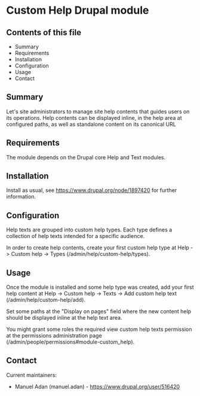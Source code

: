 # Custom Help Drupal module

## Contents of this file

* Summary
* Requirements
* Installation
* Configuration
* Usage
* Contact

## Summary

Let's site administrators to manage site help contents that guides users on its
operations. Help contents can be displayed inline, in the help area at
configured paths, as well as standalone content on its canonical URL

## Requirements

The module depends on the Drupal core Help and Text modules.

## Installation

Install as usual, see https://www.drupal.org/node/1897420 for further
information.

## Configuration

Help texts are grouped into custom help types. Each type defines a collection of
help texts intended for a specific audience.

In order to create help contents, create your first custom help type at Help ->
Custom help -> Types (/admin/help/custom-help/types).

## Usage

Once the module is installed and some help type was created, add your first help
content at Help -> Custom help -> Texts -> Add custom help text
(/admin/help/custom-help/add).

Set some paths at the "Display on pages" field where the new content help should
be displayed inline at the help text area.

You might grant some roles the required view custom help texts permission at the
permissions administration page (/admin/people/permissions#module-custom_help).

## Contact

Current maintainers:
* Manuel Adan (manuel.adan) - https://www.drupal.org/user/516420
